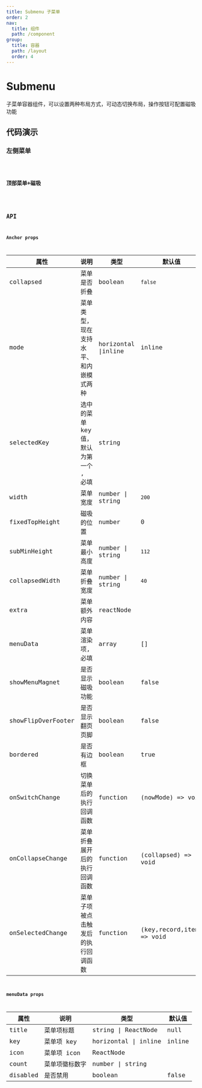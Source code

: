 ```yaml
---
title: Submenu 子菜单
order: 2
nav:
  title: 组件
  path: /component
group:
  title: 容器
  path: /layout
  order: 4
---
```


# Submenu

子菜单容器组件，可以设置两种布局方式，可动态切换布局，操作按钮可配置磁吸功能

## 代码演示

### 左侧菜单

<code src="./demo/demo1.tsx" />

### 顶部菜单+磁吸

<code src="./demo/demo2.tsx" />

## API

### Anchor props

| 属性               | 说明                                   | 类型                | 默认值                    |
| ------------------ | -------------------------------------- | ------------------- | ------------------------- |
| collapsed          | 菜单是否折叠                           | boolean             | `false`                   |
| mode               | 菜单类型，现在支持水平、和内嵌模式两种 | horizontal \|inline | inline                    |
| selectedKey        | 选中的菜单 key 值，默认为第一个 , 必填 | string              |                           |
| width              | 菜单宽度                               | number \| string    | `200`                     |
| fixedTopHeight     | 磁吸的位置                             | number              | 0                         |
| subMinHeight       | 菜单最小高度                           | number \| string    | `112`                     |
| collapsedWidth     | 菜单折叠宽度                           | number \| string    | `40`                      |
| extra              | 菜单额外内容                           | reactNode           |                           |
| menuData           | 菜单渲染项, 必填                       | array               | []                        |
| showMenuMagnet     | 是否显示磁吸功能                       | boolean             | false                     |
| showFlipOverFooter | 是否显示翻页页脚                       | boolean             | false                     |
| bordered           | 是否有边框                             | boolean             | true                      |
| onSwitchChange     | 切换菜单后的执行回调函数               | function            | (nowMode) => void         |
| onCollapseChange   | 菜单折叠展开后的执行回调函数           | function            | (collapsed) => void       |
| onSelectedChange   | 菜单子项被点击触发后的执行回调函数     | function            | (key,record,item) => void |

### menuData props

| 属性     | 说明           | 类型                 | 默认值 |
| -------- | -------------- | -------------------- | ------ |
| title    | 菜单项标题     | string \| ReactNode  | null   |
| key      | 菜单项 key     | horizontal \| inline | inline |
| icon     | 菜单项 icon    | ReactNode            |        |
| count    | 菜单项徽标数字 | number \| string     |        |
| disabled | 是否禁用       | boolean              | false  |
